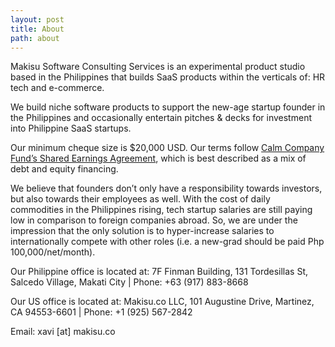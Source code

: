 ```yaml
---
layout: post
title: About
path: about
---
```


Makisu Software Consulting Services is an experimental product studio based in the Philippines that builds SaaS products within the verticals of: HR tech and e-commerce.

We build niche software products to support the new-age startup founder in the Philippines and occasionally entertain pitches & decks for investment into Philippine SaaS startups.

Our minimum cheque size is $20,000 USD. Our terms follow [Calm Company Fund’s Shared Earnings Agreement](https://calmfund.com/shared-earnings-agreement), which is best described as a mix of debt and equity financing.

We believe that founders don’t only have a responsibility towards investors, but also towards their employees as well. With the cost of daily commodities in the Philippines rising, tech startup salaries are still paying low in comparison to foreign companies abroad. So, we are under the impression that the only solution is to hyper-increase salaries to internationally compete with other roles (i.e. a new-grad should be paid Php 100,000/net/month).

Our Philippine office is located at: 7F Finman Building, 131 Tordesillas St, Salcedo Village, Makati City | Phone: +63 (917) 883-8668

Our US office is located at: Makisu.co LLC, 101 Augustine Drive, Martinez, CA 94553-6601 | Phone: +1 (925) 567-2842

Email: xavi [at] makisu.co
